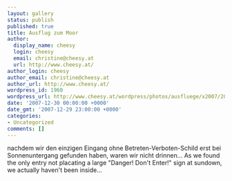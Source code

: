 ```yaml
---
layout: gallery
status: publish
published: true
title: Ausflug zum Moor
author:
  display_name: cheesy
  login: cheesy
  email: christine@cheesy.at
  url: http://www.cheesy.at/
author_login: cheesy
author_email: christine@cheesy.at
author_url: http://www.cheesy.at/
wordpress_id: 1960
wordpress_url: http://www.cheesy.at/wordpress/photos/ausfluege/x2007/2007-12-30/
date: '2007-12-30 00:00:00 +0000'
date_gmt: '2007-12-29 23:00:00 +0000'
categories:
- Uncategorized
comments: []
---
```

<!--:de-->nachdem wir den einzigen Eingang ohne Betreten-Verboten-Schild erst bei Sonnenuntergang gefunden haben, waren wir nicht drinnen...
<!--:--><!--:en-->As we found the only entry not placating a large "Danger! Don't Enter!" sign at sundown, we actually haven't been inside...
<!--:-->
